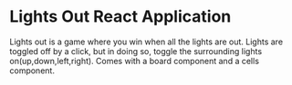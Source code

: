 # Lights Out React Application
Lights out is a game where you win when all the lights are out.  Lights are toggled off by a click, but in doing so, toggle the surrounding lights on(up,down,left,right).  Comes with a board component and a cells component.